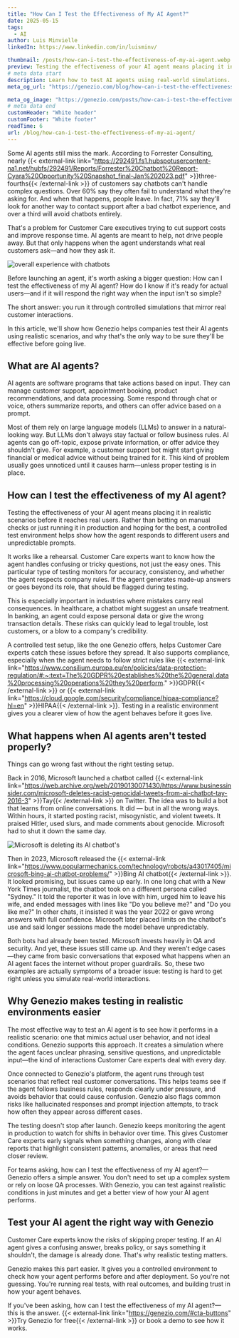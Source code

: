 ```yaml
---
title: "How Can I Test the Effectiveness of My AI Agent?"
date: 2025-05-15
tags:
  - AI
author: Luis Minvielle
linkedIn: https://www.linkedin.com/in/luisminv/

thumbnail: /posts/how-can-i-test-the-effectiveness-of-my-ai-agent.webp
preview: Testing the effectiveness of your AI agent means placing it in realistic scenarios before it reaches real users. Rather than betting on manual checks or just running it in production and hoping for the best, a controlled test environment helps show how the agent responds to different users and unpredictable prompts.
# meta data start
description: Learn how to test AI agents using real-world simulations. Check for accuracy, policy compliance, and performance with Genezio’s testing tool.
meta_og_url: "https://genezio.com/blog/how-can-i-test-the-effectiveness-of-my-ai-agent/"

meta_og_image: "https://genezio.com/posts/how-can-i-test-the-effectiveness-of-my-ai-agent.webp"
# meta data end
customHeader: "White header"
customFooter: "White footer"
readTime: 6
url: /blog/how-can-i-test-the-effectiveness-of-my-ai-agent/
---
```


Some AI agents still miss the mark. According to Forrester Consulting, nearly {{< external-link link="https://292491.fs1.hubspotusercontent-na1.net/hubfs/292491/Reports/Forrester%20Chatbot%20Report-Cyara%20Opportunity%20Snapshot_final-Jan%202023.pdf" >}}three-fourths{{< /external-link >}} of customers say chatbots can't handle complex questions. Over 60% say they often fail to understand what they're asking for. And when that happens, people leave. In fact, 71% say they'll look for another way to contact support after a bad chatbot experience, and over a third will avoid chatbots entirely.

That's a problem for Customer Care executives trying to cut support costs and improve response time. AI agents are meant to help, not drive people away. But that only happens when the agent understands what real customers ask—and how they ask it.

![overall experience with chatbots](https://genezio.com/posts/overall-experience-with-chatbots.webp)

Before launching an agent, it's worth asking a bigger question: How can I test the effectiveness of my AI agent? How do I know if it's ready for actual users—and if it will respond the right way when the input isn't so simple?

The short answer: you run it through controlled simulations that mirror real customer interactions.

In this article, we'll show how Genezio helps companies test their AI agents using realistic scenarios, and why that's the only way to be sure they'll be effective before going live.

## What are AI agents?

AI agents are software programs that take actions based on input. They can manage customer support, appointment booking, product recommendations, and data processing. Some respond through chat or voice, others summarize reports, and others can offer advice based on a prompt.

Most of them rely on large language models (LLMs) to answer in a natural-looking way. But LLMs don't always stay factual or follow business rules. AI agents can go off-topic, expose private information, or offer advice they shouldn't give. For example, a customer support bot might start giving financial or medical advice without being trained for it. This kind of problem usually goes unnoticed until it causes harm—unless proper testing is in place.

## How can I test the effectiveness of my AI agent?

Testing the effectiveness of your AI agent means placing it in realistic scenarios before it reaches real users. Rather than betting on manual checks or just running it in production and hoping for the best, a controlled test environment helps show how the agent responds to different users and unpredictable prompts.

It works like a rehearsal. Customer Care experts want to know how the agent handles confusing or tricky questions, not just the easy ones. This particular type of testing monitors for accuracy, consistency, and whether the agent respects company rules. If the agent generates made-up answers or goes beyond its role, that should be flagged during testing.

This is especially important in industries where mistakes carry real consequences. In healthcare, a chatbot might suggest an unsafe treatment. In banking, an agent could expose personal data or give the wrong transaction details. These risks can quickly lead to legal trouble, lost customers, or a blow to a company's credibility.

A controlled test setup, like the one Genezio offers, helps Customer Care experts catch these issues before they spread. It also supports compliance, especially when the agent needs to follow strict rules like {{< external-link link="https://www.consilium.europa.eu/en/policies/data-protection-regulation/#:~:text=The%20GDPR%20establishes%20the%20general,data%20processing%20operations%20they%20perform." >}}GDPR{{< /external-link >}} or {{< external-link link="https://cloud.google.com/security/compliance/hipaa-compliance?hl=en" >}}HIPAA{{< /external-link >}}. Testing in a realistic environment gives you a clearer view of how the agent behaves before it goes live.

## What happens when AI agents aren't tested properly?

Things can go wrong fast without the right testing setup.

Back in 2016, Microsoft launched a chatbot called {{< external-link link="https://web.archive.org/web/20190130071430/https://www.businessinsider.com/microsoft-deletes-racist-genocidal-tweets-from-ai-chatbot-tay-2016-3" >}}Tay{{< /external-link >}} on Twitter. The idea was to build a bot that learns from online conversations. It did — but in all the wrong ways. Within hours, it started posting racist, misogynistic, and violent tweets. It praised Hitler, used slurs, and made comments about genocide. Microsoft had to shut it down the same day.

![Microsoft is deleting its Al chatbot's](https://genezio.com/posts/microsoft-is-deleting-its-al-chatbots.webp)

Then in 2023, Microsoft released the {{< external-link link="https://www.popularmechanics.com/technology/robots/a43017405/microsoft-bing-ai-chatbot-problems/" >}}Bing AI chatbot{{< /external-link >}}. It looked promising, but issues came up early. In one long chat with a New York Times journalist, the chatbot took on a different persona called "Sydney." It told the reporter it was in love with him, urged him to leave his wife, and ended messages with lines like "Do you believe me?" and "Do you like me?" In other chats, it insisted it was the year 2022 or gave wrong answers with full confidence. Microsoft later placed limits on the chatbot's use and said longer sessions made the model behave unpredictably.

Both bots had already been tested. Microsoft invests heavily in QA and security. And yet, these issues still came up. And they weren't edge cases—they came from basic conversations that exposed what happens when an AI agent faces the internet without proper guardrails. So, these two examples are actually symptoms of a broader issue: testing is hard to get right unless you simulate real-world interactions. 

## Why Genezio makes testing in realistic environments easier

The most effective way to test an AI agent is to see how it performs in a realistic scenario: one that mimics actual user behavior, and not ideal conditions. Genezio supports this approach. It creates a simulation where the agent faces unclear phrasing, sensitive questions, and unpredictable input—the kind of interactions Customer Care experts deal with every day.

Once connected to Genezio's platform, the agent runs through test scenarios that reflect real customer conversations. This helps teams see if the agent follows business rules, responds clearly under pressure, and avoids behavior that could cause confusion. Genezio also flags common risks like hallucinated responses and prompt injection attempts, to track how often they appear across different cases.

The testing doesn't stop after launch. Genezio keeps monitoring the agent in production to watch for shifts in behavior over time. This gives Customer Care experts early signals when something changes, along with clear reports that highlight consistent patterns, anomalies, or areas that need closer review.

For teams asking, how can I test the effectiveness of my AI agent?—Genezio offers a simple answer. You don't need to set up a complex system or rely on loose QA processes. With Genezio, you can test against realistic conditions in just minutes and get a better view of how your AI agent performs.

## Test your AI agent the right way with Genezio

Customer Care experts know the risks of skipping proper testing. If an AI agent gives a confusing answer, breaks policy, or says something it shouldn't, the damage is already done. That's why realistic testing matters.

Genezio makes this part easier. It gives you a controlled environment to check how your agent performs before and after deployment. So you're not guessing. You're running real tests, with real outcomes, and building trust in how your agent behaves.

If you've been asking, how can I test the effectiveness of my AI agent?—this is the answer. {{< external-link link="https://genezio.com/#cta-buttons" >}}Try Genezio for free{{< /external-link >}} or book a demo to see how it works.
